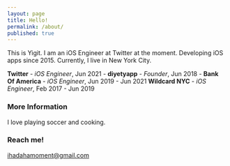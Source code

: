 ```yaml
---
layout: page
title: Hello!
permalink: /about/
published: true
---
```


This is Yigit. I am an iOS Engineer at Twitter at the moment. 
Developing iOS apps since 2015. Currently, I live in New York City.

**Twitter** - _iOS Engineer_, Jun 2021 - 
**diyetyapp** - _Founder_, Jun 2018 - 
**Bank Of America** - _iOS Engineer_, Jun 2019 - Jun 2021 
**Wildcard NYC** - _iOS Engineer_, Feb 2017 - Jun 2019 


### More Information

I love playing soccer and cooking. 

### Reach me!

[ihadahamoment@gmail.com](mailto:ihadahamoment@gmail.com)
